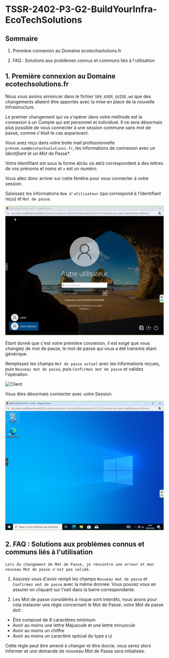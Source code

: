 # **TSSR-2402-P3-G2-BuildYourInfra-EcoTechSolutions**

## **Sommaire**

1) Première connexion au Domaine ecotechsolutions.fr

2) FAQ : Solutions aux problèmes connus et communs liés à l'utilisation

## **1. Première connexion au Domaine ecotechsolutions.fr**

Nous vous avions annoncer dans le fichier `S09_USER_GUIDE.md` que des changements allaient être apportés avec la mise en place de la nouvelle Infrastructure.

Le premier changement qui va s'opérer dans votre méthode est la connexion à un Compte qui est personnel et individuel. Il ne sera désormais plus possible de vous connecter à une session commune sans mot de passe, comme c'était le cas auparavant.

Vous avez reçu dans votre boite mail professionnelle `prénom.nom@ecotechsolutions.fr`, les informations de connexion avec un *Identifiant* et un *Mot* de Passe*.

Votre Identifiant est sous la forme `ADCBx` où `ABCD` correspondent à des lettres de vos prénoms et noms et `x` est un numéro.

Vous allez donc arriver sur cette fenêtre pour vous connecter à votre session.

Saisissez les informations `Nom d'utilisateur` (qui correspond à l'Identifiant reçu) et `Mot de passe`.

![Client](/ressource/S10/client/Client_AD_Connect_01.PNG)

Etant donné que c'est votre première connexion, il est exigé que vous changiez de mot de passe, le mot de passe qui vous a été transmis étant générique.

Remplissez les champs `Mot de passe actuel` avec les informations reçues, puis `Nouveau mot de passe`, puis `Confirmez mot de passe` et validez l'opération.

![Client]()

Vous êtes désormais connecter avec votre Session.

![Client](/ressource/S10/client/Client_AD_Connect_03.PNG)

## **2. FAQ : Solutions aux problèmes connus et communs liés à l'utilisation**

```
Lors du changement de Mot de Passe, je rencontre une erreur et mon nouveau Mot de passe n'est pas validé.
```

1. Assurez-vous d'avoir rempli les champs `Nouveau mot de passe` et `Confirmez mot de passe` avec la même donnée. Vous pouvez vous en assurer en cliquant sur l'oeil dans la barre correspondante.

2. Les Mot de passe considérés à risque sont interdits, nous avons pour cela instaurer une règle concernant le Mot de Passe. votre Mot de passe doit :
* Être composé de 8 caractères minimum
* Avoir au moins une lettre Majuscule et une lettre minuscule
* Avoir au moins un chiffre
* Avoir au moins un caractère spécial du type `$!@`

Cette règle peut être amené à changer et être durcie, vous serez alors informer et une demande de nouveau Mot de Passe sera initialisée.